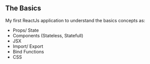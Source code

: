 ## The Basics

My first ReactJs application to understand the basics concepts as:

* Props/ State
* Components (Stateless, Statefull)
* JSX
* Import/ Export
* Bind Functions
* CSS
